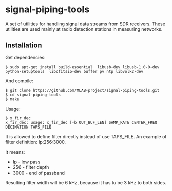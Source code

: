 # signal-piping-tools

A set of utilities for handling signal data streams from SDR receivers.  These utilities are used mainly at radio detection stations in measuring networks. 

## Installation

Get dependencies:

    $ sudo apt-get install build-essential  libusb-dev libusb-1.0-0-dev  python-setuptools  libcfitsio-dev buffer pv ntp libvolk2-dev

And compile:

    $ git clone https://github.com/MLAB-project/signal-piping-tools.git
    $ cd signal-piping-tools
    $ make

Usage: 


    $ x_fir_dec 
    x_fir_dec: usage: x_fir_dec [-b OUT_BUF_LEN] SAMP_RATE CENTER_FREQ DECIMATION TAPS_FILE

It is allowed to define filter directly instead of use TAPS_FILE. An example of filter definition: lp:256:3000.

It means: 
  * lp - low pass
  * 256 - filter depth 
  * 3000 - end of passband
  
Resulting filter width will be 6 kHz, because it has tu be 3 kHz to both sides.
